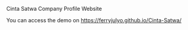 Cinta Satwa Company Profile Website

You can access the demo on https://ferryjulyo.github.io/Cinta-Satwa/
